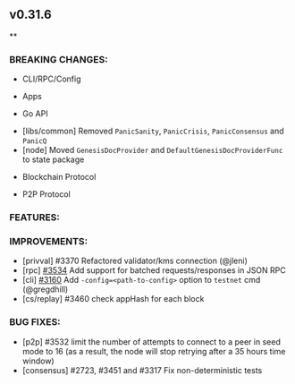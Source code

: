 ## v0.31.6

**

### BREAKING CHANGES:

* CLI/RPC/Config

* Apps

* Go API
- [libs/common] Removed `PanicSanity`, `PanicCrisis`, `PanicConsensus` and `PanicQ`
- [node] Moved `GenesisDocProvider` and `DefaultGenesisDocProviderFunc` to state package

* Blockchain Protocol

* P2P Protocol

### FEATURES:

### IMPROVEMENTS:
- [privval] \#3370 Refactored validator/kms connection (@jleni)
- [rpc] [\#3534](https://github.com/tendermint/tendermint/pull/3534) Add support for batched requests/responses in JSON RPC
- [cli] [\#3160](https://github.com/tendermint/tendermint/issues/3160) Add `-config=<path-to-config>` option to `testnet` cmd (@gregdhill)
- [cs/replay] \#3460 check appHash for each block

### BUG FIXES:
- [p2p] \#3532 limit the number of attempts to connect to a peer in seed mode
  to 16 (as a result, the node will stop retrying after a 35 hours time window)
- [consensus] \#2723, \#3451 and \#3317 Fix non-deterministic tests

